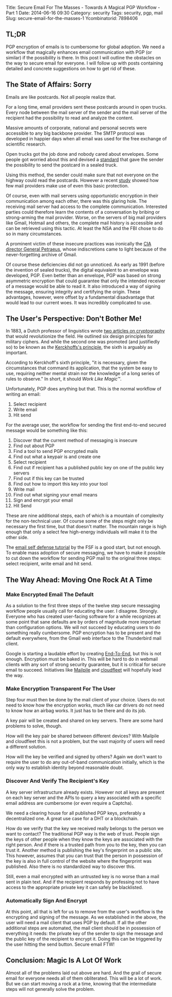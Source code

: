 Title: Secure Email For The Masses - Towards A Magical PGP Workflow - Part 1
Date: 2014-06-16 09:30
Category: security
Tags: security, pgp, mail
Slug: secure-email-for-the-masses-1
Ycombinatorid: 7898406

## TL;DR

PGP encryption of emails is to cumbersome for global adoption. We need a 
workflow that magically enhances email communication with PGP (or similar) if 
the possibility is there. In this post I will outline the obstacles on the way
to secure email for everyone. I will follow up with posts containing detailed 
and concrete suggestions on how to get rid of these.

## The State of Affairs: Sorry

Emails are like postcards. Not all people realize that.

For a long time, email providers sent these postcards around in open trucks. 
Every node between the mail server of the sender and the mail server 
of the recipient had the possibility to read and analyze the content. 

Massive amounts of corporate, national and personal secrets were accessible to 
any big backbone provider. The SMTP protocol was developed in happier days when 
all email was used for the free exchange of scientific research.

Open trucks got the job done and nobody cared about envelopes. Some people got 
worried about this and devised a [standard][ietf] that gave the sender the 
possibility to send the postcard in a sealed truck.

Using this method, the sender could make sure that not everyone on the highway 
could read the postcards. However a recent [study][cnet] showed how few mail 
providers make use of even this basic protection.

Of course, even with mail servers using opportunistic encryption in their 
communication among each other, there was this glaring hole. The receiving mail 
server had access to the complete communication. Interested parties could 
therefore learn the contents of a conversation by bribing or strong-arming the 
mail provider. Worse, on the servers of big mail providers like Gmail, Hotmail 
and others, the complete mail history is accessible and can be retrieved using 
this tactic. At least the NSA and the FBI chose to do so in many circumstances.

A prominent victim of these insecure practices was ironically the [CIA director 
General Petraeus][petraeus], whose indiscretions came to light because of the 
never-forgetting archive of Gmail.

Of course these deficiencies did not go unnoticed. As early as 1991 (before the 
invention of sealed trucks), the digital equivalent to an envelope was 
developed, PGP. Even better than an envelope, PGP was based on strong 
asymmetric encryption that could guarantee that only the intended receiver of a 
message would be able to read it. It also introduced a way of signing the 
message, ensuring integrity and certifying the origin. These advantages, 
however, were offset by a fundamental disadvantage that would lead to our 
current woes. It was incredibly complicated to use.

## The User's Perspective: Don't Bother Me!

In 1883, a Dutch professor of linguistics wrote 
[two articles on cryptography][kerckhoff] that would revolutionize the field. 
He outlined six design principles for military ciphers. And while the second one 
was promoted (and justifiedly so) to be known as _the_ 
[Kerckhoffs's principle][wikipedia], the sixth is arguably as important.

According to Kerckhoff's sixth principle, "it is necessary, given the 
circumstances that command its application, that the system be easy to use, 
requiring neither mental strain nor the knowledge of a long series of rules to 
observe." In short, it should _Work Like Magic&trade;_.

Unfortunately, PGP does anything but that. This is the normal workflow of 
writing an email:

1. Select recipient
2. Write email
3. Hit send

For the average user, the workflow for sending the first end-to-end secured 
message would be something like this:

 1. Discover that the current method of messaging is insecure
 2. Find out about PGP
 3. Find a tool to send PGP encrypted mails  
 4. Find out what a keypair is and create one
 5. Select recipient
 6. Find out if recipient has a published public key on one of the public key 
    servers
 7. Find out if this key can be trusted
 8. Find out how to import this key into your tool
 9. Write mail
10. Find out what signing your email means
11. Sign and encrypt your email
12. Hit Send 

These are nine additional steps, each of which is a mountain of complexity for 
the non-technical user. Of course some of the steps might only be necessary the 
first time, but that doesn't matter. The mountain range is high enough that 
only a select few high-energy individuals will make it to the other side.

The [email self defense tutorial][email-self-defense] by the FSF is a good start, but not enough.
To enable mass adoption of secure messaging, we have to make it possible to cut 
down the workflow for sending PGP mail to the original three steps: select 
recipient, write email and hit send.


## The Way Ahead: Moving One Rock At A Time

### Make Encrypted Email The Default

As a solution to the first three steps of the twelve step secure messaging 
workflow people usually call for educating the user. 
I disagree. Strongly. Everyone who has created user-facing software for a while 
recognizes at some point that sane defaults are by orders of magnitude more 
important than configuration options. We will not succeed by educating users 
to do something really cumbersome. PGP encryption has to be present and the 
default everywhere, from the Gmail web interface to the Thunderbird mail client.

Google is starting a laudable effort by creating [End-To-End][google-end-to-end],
but this is not enough. Encryption must be baked in. This will be hard to do 
in webmail clients with any sort of strong security guarantee, but it is 
critical for secure email to succeed. Initiatives like [Mailpile][mailpile] and
[cloudfleet][cloudfleet] will hopefully lead the way. 

### Make Encryption Transparent For The User

Step four must then be done by the mail client of your choice. Users do not 
need to know how the encryption works, much like car drivers do not need to 
know how an airbag works. It just has to be there and do its job.

A key pair will be created and shared on key servers. There are some hard 
problems to solve, though. 

How will the key pair be shared between different devices? With Mailpile and 
cloudfleet this is not a problem, but the vast majority of users will need a 
different solution.

How will the key be verified and signed by others? Again we don't want to 
require the user to do any out-of-band communication initially, which is the 
only way to establish identity beyond reasonable doubt. 

### Discover And Verify The Recipient's Key

A key server infrastructure already exists. However not all keys are present on 
each key server and the APIs to query a key associated with a specific email 
address are cumbersome (or even require a Captcha).

We need a clearing house for all published PGP keys, preferably a decentralized 
one. A great use case for a DHT or a blockchain.

How do we verify that the key we received really belongs to the person we want 
to contact? The traditional PGP way is the web of trust. People sign the keys 
of other people when they know the keys are associated with the right person.
And if there is a trusted path from you to the key, then you can trust it. 
Another method is publishing the key's fingerprint on a public site. This 
however, assumes that you can trust that the person in possession of the key is 
also in full control of the website where the fingerprint was published. Also 
there is no standardized way to discover this.

Still, even a mail encrypted with an untrusted key is no worse than a mail sent 
in plain text. And if the recipient responds by professing not to have access 
to the appropriate private key it can safely be blacklisted.


### Automatically Sign And Encrypt

At this point, all that is left for us to remove from the user's workflow is the 
encrypting and signing of the message. As we established in the above, the user 
will need a mail client that uses PGP by default. If all the other 
additional steps are automated, the mail client should be in possession of 
everything it needs: the private key of the sender to sign the message and the 
public key of the recipient to encrypt it. Doing this can be triggered by the 
user hitting the send button. Secure email FTW!  


## Conclusion: Magic Is A Lot Of Work

Almost all of the problems laid out above are hard. And the grail of secure 
email for everyone needs all of them obliterated. This will be a lot of work. 
But we can start moving a rock at a time, knowing that the intermediate steps 
will not generally solve the problem. 





[ietf]: https://tools.ietf.org/html/rfc3207 "SMTP over TLS"
[cnet]: http://www.cnet.com/news/how-web-mail-providers-leave-door-open-for-nsa-surveillance/
[petraeus]: http://swampland.time.com/2012/11/15/spyfall/ "Petraeus' Fall"
[kerckhoff]: http://petitcolas.net/fabien/kerckhoffs/ "Kerckhoff's papers"
[wikipedia]: https://en.wikipedia.org/wiki/Kerckhoffs's_principle "Kerckhoffs's principle"
[email-self-defense]: https://emailselfdefense.fsf.org/ "Email Self-Defense"
[google-end-to-end]: https://code.google.com/p/end-to-end/ "Google's PGP browser extension"
[mailpile]: https://mailpile.is/
[cloudfleet]: https://cloudfleet.io/
